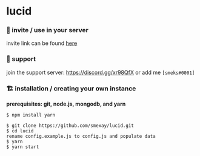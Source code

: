 # lucid

### 🤖 invite / use in your server
invite link can be found [here](https://discord.com/oauth2/authorize?client_id=603372166607667200&permissions=1544027255&scope=bot)

### 🌴 support
join the support server: https://discord.gg/xr98QfX or add me `[smeks#0001]`

### 🏗 installation / creating your own instance

**prerequisites: git, node.js, mongodb, and yarn**

```
$ npm install yarn

$ git clone https://github.com/smexay/lucid.git
$ cd lucid
rename config.example.js to config.js and populate data
$ yarn
$ yarn start
```
